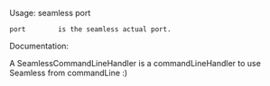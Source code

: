 Usage: seamless port

	port		is the seamless actual port.
			
Documentation:

A SeamlessCommandLineHandler is a commandLineHandler to use Seamless from commandLine :)